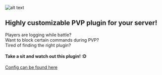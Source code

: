 ![alt text](https://cdn.discordapp.com/attachments/385541380312924160/461238574595964948/project.png)
## Highly customizable PVP plugin for your server!
Players are logging while battle?  
Want to block certain commands during PVP?  
Tired of finding the right plugin?  
#### Take a sit and watch out this plugin! :D

[Config can be found here](src/settings.yml)
